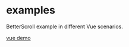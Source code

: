 # examples

BetterScroll example in different Vue scenarios.

[vue demo](https://better-scroll.github.io/examples/#/)
